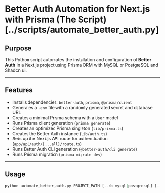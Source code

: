 # Better Auth Automation for Next.js with Prisma (The Script) [../scripts/automate_better_auth.py]

## Purpose

This Python script automates the installation and configuration of **Better Auth** in a Next.js project using Prisma ORM with MySQL or PostgreSQL and Shadcn ui.

---

## Features

- Installs dependencies: `better-auth`, `prisma`, `@prisma/client`  
- Generates a `.env` file with a randomly generated secret and database URL  
- Creates a minimal Prisma schema with a `User` model  
- Runs Prisma client generation (`prisma generate`)  
- Creates an optimized Prisma singleton (`lib/prisma.ts`)  
- Creates the Better Auth instance (`lib/auth.ts`)  
- Sets up the Next.js API route for authentication (`app/api/auth/[...all]/route.ts`)  
- Runs Better Auth CLI generation (`@better-auth/cli generate`)  
- Runs Prisma migration (`prisma migrate dev`)

---

## Usage

```bash
python automate_better_auth.py PROJECT_PATH [--db mysql|postgresql] [--pm pnpm|npm|yarn]
